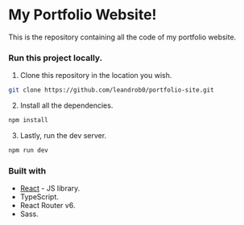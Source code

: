 # My Portfolio Website!

This is the repository containing all the code of my portfolio website.

### Run this project locally.

1. Clone this repository in the location you wish.

```bash
git clone https://github.com/leandrob0/portfolio-site.git
```

2. Install all the dependencies.

```bash
npm install
```

3. Lastly, run the dev server.

```bash
npm run dev
```

### Built with

- [React](https://reactjs.org/) - JS library.
- TypeScript.
- React Router v6.
- Sass.